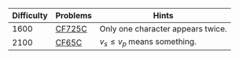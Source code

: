 | Difficulty | Problems | Hints |
| -------- | -------- | -------- |
| 1600 | [CF725C](https://codeforces.com/problemset/problem/725/C) | Only one character appears twice. |
| 2100 | [CF65C](https://codeforces.com/problemset/problem/65/C) | $v_s\leq v_p$ means something. |